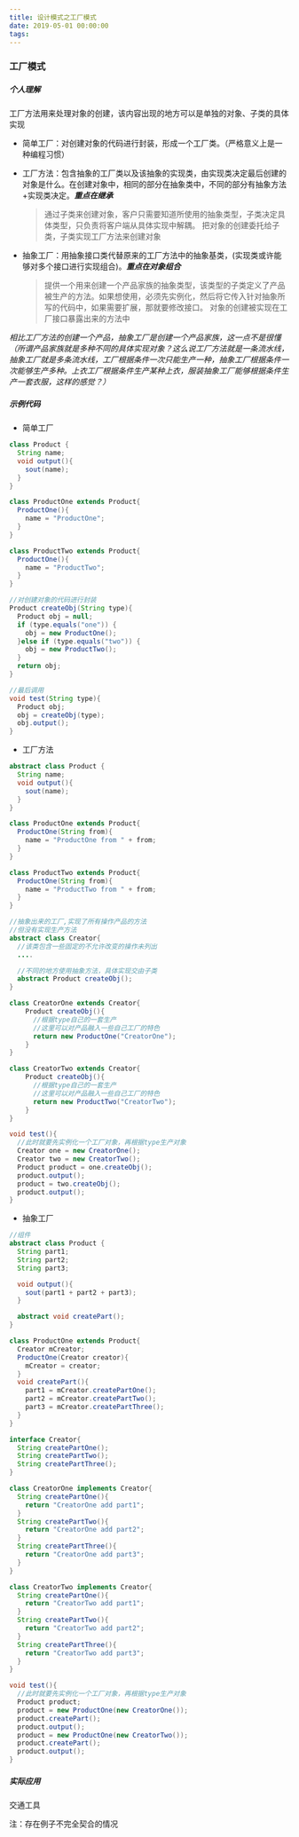 ```yaml
---
title: 设计模式之工厂模式
date: 2019-05-01 00:00:00
tags:
---
```


### 工厂模式

##### 个人理解

工厂方法用来处理对象的创建，该内容出现的地方可以是单独的对象、子类的具体实现

-   简单工厂：对创建对象的代码进行封装，形成一个工厂类。（严格意义上是一种编程习惯）
-   工厂方法：包含抽象的工厂类以及该抽象的实现类，由实现类决定最后创建的对象是什么。在创建对象中，相同的部分在抽象类中，不同的部分有抽象方法+实现类决定。**_重点在继承_**

    > 通过子类来创建对象，客户只需要知道所使用的抽象类型，子类决定具体类型，只负责将客户端从具体实现中解耦。
    > 把对象的创建委托给子类，子类实现工厂方法来创建对象

-   抽象工厂：用抽象接口类代替原来的工厂方法中的抽象基类，(实现类或许能够对多个接口进行实现组合)。**_重点在对象组合_**

    > 提供一个用来创建一个产品家族的抽象类型，该类型的子类定义了产品被生产的方法。如果想使用，必须先实例化，然后将它传入针对抽象所写的代码中，如果需要扩展，那就要修改接口。
    > 对象的创建被实现在工厂接口暴露出来的方法中

_相比工厂方法的创建一个产品，抽象工厂是创建一个产品家族，这一点不是很懂（所谓产品家族就是多种不同的具体实现对象？这么说工厂方法就是一条流水线，抽象工厂就是多条流水线，工厂根据条件一次只能生产一种，抽象工厂根据条件一次能够生产多种。上衣工厂根据条件生产某种上衣，服装抽象工厂能够根据条件生产一套衣服，这样的感觉？）_
<!--more-->
##### 示例代码

-   简单工厂

```java
class Product {
  String name;
  void output(){
    sout(name);
  }
}

class ProductOne extends Product{
  ProductOne(){
    name = "ProductOne";
  }
}

class ProductTwo extends Product{
  ProductOne(){
    name = "ProductTwo";
  }
}

//对创建对象的代码进行封装
Product createObj(String type){
  Product obj = null;
  if (type.equals("one")) {
    obj = new ProductOne();
  }else if (type.equals("two")) {
    obj = new ProductTwo();
  }
  return obj;
}

//最后调用
void test(String type){
  Product obj;
  obj = createObj(type);
  obj.output();
}
```

-   工厂方法

```java
abstract class Product {
  String name;
  void output(){
    sout(name);
  }
}

class ProductOne extends Product{
  ProductOne(String from){
    name = "ProductOne from " + from;
  }
}

class ProductTwo extends Product{
  ProductOne(String from){
    name = "ProductTwo from " + from;
  }
}

//抽象出来的工厂,实现了所有操作产品的方法
//但没有实现生产方法
abstract class Creator{
  //该类包含一些固定的不允许改变的操作未列出
  ....

  //不同的地方使用抽象方法，具体实现交由子类
  abstract Product createObj();
}

class CreatorOne extends Creator{
    Product createObj(){
      //根据type自己的一套生产
      //这里可以对产品融入一些自己工厂的特色
      return new ProductOne("CreatorOne");
    }
}

class CreatorTwo extends Creator{
    Product createObj(){
      //根据type自己的一套生产
      //这里可以对产品融入一些自己工厂的特色
      return new ProductTwo("CreatorTwo");
    }
}

void test(){
  //此时就要先实例化一个工厂对象，再根据type生产对象
  Creator one = new CreatorOne();
  Creator two = new CreatorTwo();
  Product product = one.createObj();
  product.output();
  product = two.createObj();
  product.output();
}
```

-   抽象工厂

```java
//组件
abstract class Product {
  String part1;
  String part2;
  String part3;

  void output(){
    sout(part1 + part2 + part3);
  }

  abstract void createPart();
}

class ProductOne extends Product{
  Creator mCreator;
  ProductOne(Creator creator){
    mCreator = creator;
  }
  void createPart(){
    part1 = mCreator.createPartOne();
    part2 = mCreator.createPartTwo();
    part3 = mCreator.createPartThree();
  }
}

interface Creator{
  String createPartOne();
  String createPartTwo();
  String createPartThree();
}

class CreatorOne implements Creator{
  String createPartOne(){
    return "CreatorOne add part1";
  }
  String createPartTwo(){
    return "CreatorOne add part2";
  }
  String createPartThree(){
    return "CreatorOne add part3";
  }
}

class CreatorTwo implements Creator{
  String createPartOne(){
    return "CreatorTwo add part1";
  }
  String createPartTwo(){
    return "CreatorTwo add part2";
  }
  String createPartThree(){
    return "CreatorTwo add part3";
  }
}

void test(){
  //此时就要先实例化一个工厂对象，再根据type生产对象
  Product product;
  product = new ProductOne(new CreatorOne());
  product.createPart();
  product.output();
  product = new ProductOne(new CreatorTwo());
  product.createPart();
  product.output();
}
```

##### 实际应用
交通工具

注：存在例子不完全契合的情况
